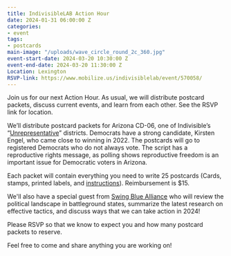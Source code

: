 ```yaml
---
title: IndivisibleLAB Action Hour
date: 2024-01-31 06:00:00 Z
categories:
- event
tags:
- postcards
main-image: "/uploads/wave_circle_round_2c_360.jpg"
event-start-date: 2024-03-20 10:30:00 Z
event-end-date: 2024-03-20 11:30:00 Z
Location: Lexington
RSVP-link: https://www.mobilize.us/indivisiblelab/event/570058/
---
```


Join us for our next Action Hour. As usual, we will distribute postcard packets, discuss current events, and learn from each other. See the RSVP link for location. 

We’ll distribute postcard packets for Arizona CD-06, one of Indivisible’s “[Unrepresentative](https://www.unrepresentative18.org/reps)” districts. Democrats have a strong candidate, Kirsten Engel, who came close to winning in 2022. The postcards will go to registered Democrats who do not always vote. The script has a reproductive rights message, as polling shows reproductive freedom is an important issue for Democratic voters in Arizona.

Each packet will contain everything you need to write 25 postcards (Cards, stamps, printed labels, and [instructions](https://docs.google.com/document/d/14R9yH78HanpfOlubg6FvoZ5i9XuHwTrZZpIXkPkkiIU/edit?usp=sharing)). Reimbursement is $15.

We'll also have a special guest from [Swing Blue Alliance](https://swingbluealliance.org/) who will review the political landscape in battleground states, summarize the latest research on effective tactics, and discuss ways that we can take action in 2024!

Please RSVP so that we know to expect you and how many postcard packets to reserve.

Feel free to come and share anything you are working on!